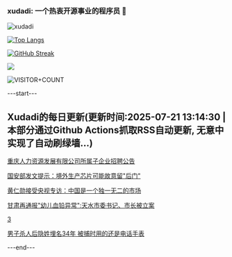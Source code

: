 ### xudadi: 一个热衷开源事业的程序员 👋

![xudadi](https://github-readme-stats-git-masterorgs-github-readme-stats-team.vercel.app/api?username=xudadi)

[![Top Langs](https://github-readme-stats.vercel.app/api/top-langs/?username=xudadi)](https://github.com/anuraghazra/github-readme-stats)

[![GitHub Streak](https://streak-stats.demolab.com?user=xudadi&locale=zh_Hans)](https://git.io/streak-stats)

![](https://raw.githubusercontent.com/xudadi/xudadi/main/assets/github-contribution-grid-snake.svg)

![VISITOR+COUNT](https://komarev.com/ghpvc/?username=xudadi&label=VISITOR+COUNT)


---start---

## Xudadi的每日更新(更新时间:2025-07-21 13:14:30 | 本部分通过Github Actions抓取RSS自动更新, 无意中实现了自动刷绿墙...)

[重庆人力资源发展有限公司所属子企业招聘公告](https://www.gongkaoleida.com/article/2519719)

[国安部发文提示：境外生产芯片可能故意留"后门"](https://m.163.com/news/article/K4VLM3LR0534A4SC.html)

[黄仁勋接受央视专访：中国是一个独一无二的市场](https://m.163.com/news/article/K4VO44F10512B07B.html)

[甘肃再通报"幼儿血铅异常":天水市委书记、市长被立案](https://m.163.com/news/article/K4UDJ5B3000189PS.html)

[3](https://m.163.com/touch/news/sub/domestic)

[男子杀人后隐姓埋名34年 被捕时用的还是电话手表](https://m.163.com/news/article/K4TC0O4U051492LM.html)

---end---
